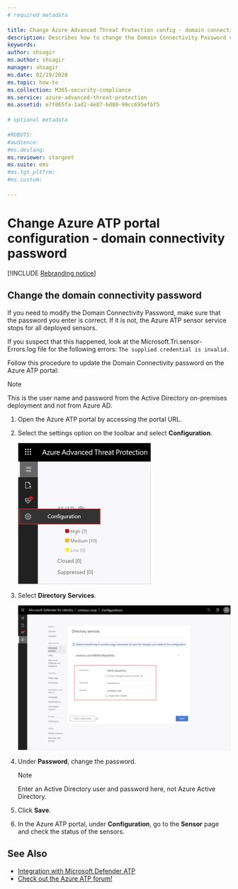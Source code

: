```yaml
---
# required metadata

title: Change Azure Advanced Threat Protection config - domain connectivity password
description: Describes how to change the Domain Connectivity Password on the Azure ATP standalone sensor.
keywords:
author: shsagir
ms.author: shsagir
manager: shsagir
ms.date: 02/19/2020
ms.topic: how-to
ms.collection: M365-security-compliance
ms.service: azure-advanced-threat-protection
ms.assetid: e7f065fa-1ad1-4e87-bd80-99cc695efbf5

# optional metadata

#ROBOTS:
#audience:
#ms.devlang:
ms.reviewer: itargoet
ms.suite: ems
#ms.tgt_pltfrm:
#ms.custom:

---
```


# Change Azure ATP portal configuration - domain connectivity password

[!INCLUDE [Rebranding notice](includes/rebranding.md)]

## Change the domain connectivity password

If you need to modify the Domain Connectivity Password, make sure that the password you enter is correct. If it is not, the Azure ATP sensor service stops for all deployed sensors.

If you suspect that this happened, look at the Microsoft.Tri.sensor-Errors.log file for the following errors:
`The supplied credential is invalid.`

Follow this procedure to update the Domain Connectivity password on the Azure ATP portal:

> [!NOTE]
> This is the user name and password from the Active Directory on-premises deployment and not from Azure AD.

1. Open the Azure ATP portal by accessing the portal URL.

1. Select the settings option on the toolbar and select **Configuration**.

    ![Azure ATP configuration settings icon](media/atp-config-menu.png)

1. Select **Directory Services**.

    ![Azure ATP standalone sensor change password image](media/directory-services.png)

1. Under **Password**, change the password.

    > [!NOTE]
    > Enter an Active Directory user and password here, not Azure Active Directory.

1. Click **Save**.

1. In the Azure ATP portal, under **Configuration**, go to the **Sensor** page and check the status of the sensors.

## See Also

- [Integration with Microsoft Defender ATP](integrate-msde.md)
- [Check out the Azure ATP forum!](https://aka.ms/azureatpcommunity)
